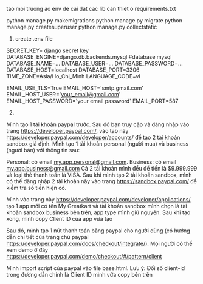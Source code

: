 tao moi truong ao env de cai dat cac lib can thiet o requirements.txt

python manage.py makemigrations
python manage.py migrate
python manage.py createsuperuser
python manage.py collectstatic

1. create .env file

SECRET_KEY= django secret key
DATABASE_ENGINE=django.db.backends.mysql #database mysql
DATABASE_NAME=...
DATABASE_USER=...
DATABASE_PASSWORD=...
DATABASE_HOST=localhost
DATABASE_PORT=3306
TIME_ZONE=Asia/Ho_Chi_Minh
LANGUAGE_CODE=vi


EMAIL_USE_TLS=True
EMAIL_HOST='smtp.gmail.com'
EMAIL_HOST_USER='your_email@gmail.com'
EMAIL_HOST_PASSWORD='your email password'
EMAIL_PORT=587

2.
Mình tạo 1 tài khoản paypal trước. Sau đó bạn truy cập và đăng nhập vào trang <https://developer.paypal.com/>, vào tab này <https://developer.paypal.com/developer/accounts/> để tạo 2 tài khoản sandbox giả định. Mình tạo 1 tài khoản personal (người mua) và business (người bán) với thông tin sau:

Personal: có email <my.app.personal@gmail.com>.
Business: có email <my.app.business@gmail.com>
Cả 2 tài khoản mình đều để tiền là $9.999.999 và loại thẻ thanh toán là VISA. Sau khi mình tạo 2 tài khoản sandbox, mình có thể đăng nhập 2 tài khoản này vào trang <https://sandbox.paypal.com/> để kiểm tra số tiền hiện có.

Mình vào trang này <https://developer.paypal.com/developer/applications/> tạo 1 app mới có tên My Greatkart và tài khoản sandbox mình chọn là tài khoản sandbox business bên trên, app type mình giữ nguyên. Sau khi tạo xong, mình copy Client ID của app vừa tạo

Sau đó, mình tạo 1 nút thanh toán bằng paypal cho người dùng (có hướng dẫn chi tiết của trang chủ paypal <https://developer.paypal.com/docs/checkout/integrate/>). Mọi người có thể xem demo ở đây <https://developer.paypal.com/demo/checkout/#/pattern/client>

Mình import script của paypal vào file base.html. Lưu ý: Đối số client-id trong đường dẫn chính là Client ID mình vừa copy bên trên

<script src="https://www.paypal.com/sdk/js?client-id=...&currency=USD"></script>

